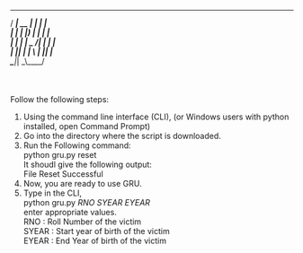    _____ _____  _    _ 
  / ____|  __ \| |  | | <br />
 | |  __| |__) | |  | |<br />
 | | |_ |  _  /| |  | |<br />
 | |__| | | \ \| |__| |<br />
  \_____|_|  \_\\____/ <br />
                       <br />
<br />
<br />
Follow the following steps:<br />
1) Using the command line interface (CLI), (or Windows users with python installed, open Command Prompt)<br />
2) Go into the directory where the script is downloaded.<br />
3) Run the Following command:<br />
      python gru.py reset<br />
   It shoudl give the following output:<br />
      File Reset Successful<br />
4) Now, you are ready to use GRU.<br />
5) Type in the CLI, <br />
      python gru.py *RNO* *SYEAR* *EYEAR*<br />
    enter appropriate values.<br />
    RNO : Roll Number of the victim<br />
    SYEAR : Start year of birth of the victim<br />
    EYEAR : End Year of birth of the victim<br />